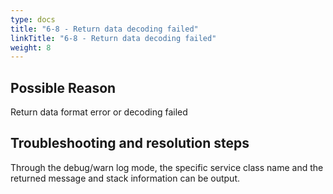 ```yaml
---
type: docs
title: "6-8 - Return data decoding failed"
linkTitle: "6-8 - Return data decoding failed"
weight: 8
---
```



## Possible Reason

Return data format error or decoding failed

## Troubleshooting and resolution steps

Through the debug/warn log mode, the specific service class name and the returned message and stack information can be output.

<p style="margin-top: 3rem;"> </p>